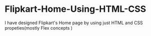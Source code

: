 # Flipkart-Home-Using-HTML-CSS
I have designed Flipkart's Home page by using just HTML and CSS propeties(mostly Flex concepts )
